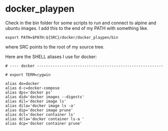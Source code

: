# docker_playpen

Check in the bin folder for some scripts to run and connect to alpine and ubuntu images. I add this to the end of my PATH with something like.

```
export PATH=$PATH:${SRC}/docker/docker_playpen/bin
```
where SRC points to the root of my source tree.

Here are the SHELL aliases I use for docker:

```
# ---- docker --------------------------------------------------------

# export TERM=cygwin

alias do=docker
alias d-c=docker-compose
alias dps='docker ps'
alias did='docker images --digests'
alias dil='docker image ls'
alias dila='docker image ls -a'
alias dip='docker image prune'
alias dcl='docker container ls'
alias dcla='docker container ls-a '
alias dcp='docker container prune'
```



